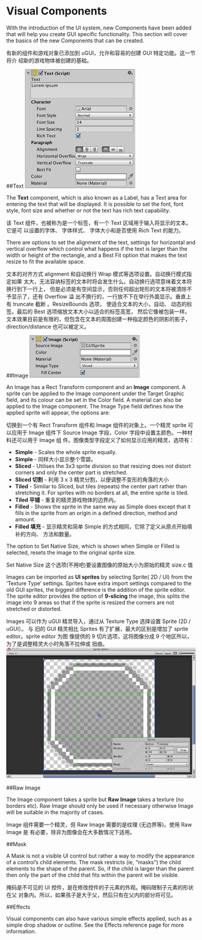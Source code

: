 # Visual Components

With the introduction of the UI system, new Components have been added that will help you create GUI specific functionality. This section will cover the basics of the new Components that can be created.

有新的组件和游戏对象已添加到 uGUI，允许和容易的创建 GUI 特定功能。这一节将介 绍新的游戏物体被创建的基础。 

##Text
![](Main/UI_TextInspector.png)

The **Text** component, which is also known as a Label, has a Text area for entering the text that will be displayed. It is possible to set the font, font style, font size and whether or not the text has rich text capability.

该 Text 组件，也被称为是一个标签，有一个 Text 区域用于输入将显示的文本。它是可 以设置的字体、 字体样式、 字体大小和是否使用 Rich Text 的能力。 

There are options to set the alignment of the text, settings for horizontal and vertical overflow which control what happens if the text is larger than the width or height of the rectangle, and a Best Fit option that makes the text resize to fit the available space.

文本的对齐方式 alignment 和自动换行 Wrap 模式等选项设置。自动换行模式指定如果 太大，无法容纳标签的文本时将会发生什么。自动换行选项意味着文本将换行到下一行上， 但是必须是有空间显示，否则任何超出矩形的文本将被清除不予显示了，还有 Overflow 溢 出不换行的，一行放不下在举行外面显示。垂直上有 truncate 截断 。ResizeBounds 选项， 使适合文本的大小，自动、 动态的标签。最后的 Best 选项缩放文本大小以适合的标签高宽， 然后它像被包装一样。 文本效果目前是有限的，但包含在文本的周围创建一种指定颜色的阴影的影子， direction/distance 也可以被定义。

##Image
![](Main/UI_ImageInspector.png)

An Image has a Rect Transform component and an **Image** component. A sprite can be applied to the Image component under the Target Graphic field, and its colour can be set in the Color field. A material can also be applied to the Image component. The Image Type field defines how the applied sprite will appear, the options are:

切换到一个有  Rect Transform 组件和 Image 组件的对象上。一个精灵 sprite 可以应用于 Image 组件下 Source Image 字段，Color 字段中设置主颜色。一种材料还可以用于 Image 组 件。图像类型字段定义了如何显示应用的精灵，选项有： 

* **Simple** - Scales the whole sprite equally.
* **Simple** - 同样大小显示整个雪碧。
* **Sliced** - Utilises the 3x3 sprite division so that resizing does not distort corners and only the center part is stretched.
* **Sliced 切割** - 利用 3 x 3 精灵分割，以便调整不变形的角落的大小
* **Tiled** - Similar to Sliced, but tiles (repeats) the center part rather than stretching it. For sprites with no borders at all, the entire sprite is tiled.
* **Tiled 平铺** - 重复的精灵游戏物体的边界内。 
* **Filled** - Shows the sprite in the same way as Simple does except that it fills in the sprite from an origin in a defined direction, method and amount.
* **Filled 填充** - 显示精灵和简单 Simple 的方式相同，它除了定义从原点开始填补的方向、 方法和数量。

The option to Set Native Size, which is shown when Simple or Filled is selected, resets the image to the original sprite size.

Set Native Size 这个选项(不用吧)要设置图像的原始大小为原始的精灵 size.c 值

Images can be imported as **UI sprites** by selecting Sprite( 2D / UI) from the ‘Texture Type’ settings. Sprites have extra import settings compared to the old GUI sprites, the biggest difference is the addition of the sprite editor. The sprite editor provides the option of **9-slicing** the image, this splits the image into 9 areas so that if the sprite is resized the corners are not stretched or distorted.

Images 可以作为 uGUI 精灵导入，通过从 Texture Type 选择设置 Sprite (2D / uGUI）。 与 旧的 GUI 精灵相比 Sprites 有了扩展，最大的区别是增加了 sprite editor。sprite editor 为图 像提供的 9 切片选项，这将图像分成 9 个地区所以，为了是调整精灵大小时角落不拉伸或 扭曲。  
![](Main/UI_SpriteEditor.png)

##Raw Image

The Image component takes a sprite but **Raw Image** takes a texture (no borders etc). Raw Image should only be used if necessary otherwise Image will be suitable in the majority of cases.

Image 组件需要一个精灵，但 Raw Image 需要的是纹理 (无边界等)。使用 Raw Image 是 有必要，除非为图像会在大多数情况下适用。 

##Mask

A Mask is not a visible UI control but rather a way to modify the appearance of a control’s child elements. The mask restricts (ie, “masks”) the child elements to the shape of the parent. So, if the child is larger than the parent then only the part of the child that fits within the parent will be visible.

掩码是不可见的 UI 控件，是在修改控件的子元素的外观。掩码限制子元素的形状在父 对象内。所以，如果孩子是大于父，然后只有在父内的部分将可见。 

##Effects

Visual components can also have various simple effects applied, such as a simple drop shadow or outline. See the Effects reference page for more information.